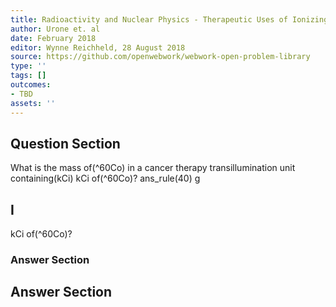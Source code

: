 ```yaml
---
title: Radioactivity and Nuclear Physics - Therapeutic Uses of Ionizing Radiation
author: Urone et. al
date: February 2018
editor: Wynne Reichheld, 28 August 2018
source: https://github.com/openwebwork/webwork-open-problem-library
type: ''
tags: []
outcomes:
- TBD
assets: ''
---
```


## Question Section 

What is the mass of(^60Co) in a cancer therapy transillumination unit containing(kCi) kCi of(^60Co)? 
ans_rule(40) g
## I
kCi of(^60Co)? 
### Answer Section


## Answer Section

